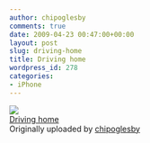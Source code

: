 ```yaml
---
author: chipoglesby
comments: true
date: 2009-04-23 00:47:00+00:00
layout: post
slug: driving-home
title: Driving home
wordpress_id: 278
categories:
- iPhone
---
```


[![](http://farm4.static.flickr.com/3555/3467240474_a27c919efa.jpg)](http://www.flickr.com/photos/chipoglesby/3467240474/)  
[Driving home](http://www.flickr.com/photos/chipoglesby/3467240474/)  
Originally uploaded by [chipoglesby](http://www.flickr.com/people/chipoglesby/)

  

